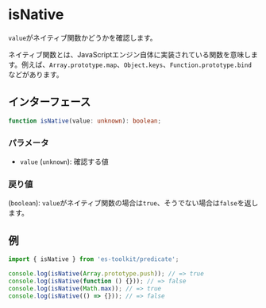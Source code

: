 # isNative

`value`がネイティブ関数かどうかを確認します。

ネイティブ関数とは、JavaScriptエンジン自体に実装されている関数を意味します。例えば、`Array.prototype.map`、`Object.keys`、`Function.prototype.bind`などがあります。

## インターフェース

```typescript
function isNative(value: unknown): boolean;
```

### パラメータ

- `value` (`unknown`): 確認する値

### 戻り値

(`boolean`): `value`がネイティブ関数の場合は`true`、そうでない場合は`false`を返します。

## 例

```typescript
import { isNative } from 'es-toolkit/predicate';

console.log(isNative(Array.prototype.push)); // => true
console.log(isNative(function () {})); // => false
console.log(isNative(Math.max)); // => true
console.log(isNative(() => {})); // => false
```
